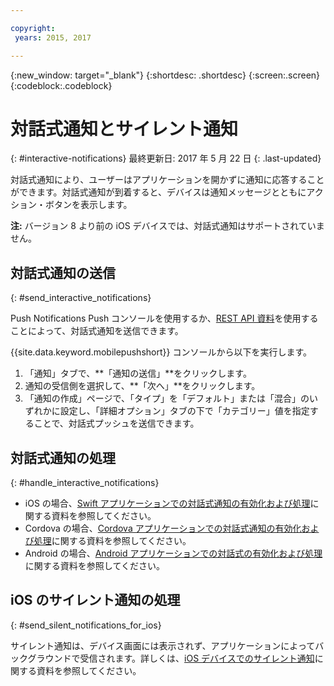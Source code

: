 ```yaml
---

copyright:
 years: 2015, 2017

---
```


{:new_window: target="_blank"}
{:shortdesc: .shortdesc}
{:screen:.screen}
{:codeblock:.codeblock}

# 対話式通知とサイレント通知  
{: #interactive-notifications}
最終更新日: 2017 年 5 月 22 日
{: .last-updated}

対話式通知により、ユーザーはアプリケーションを開かずに通知に応答することができます。対話式通知が到着すると、デバイスは通知メッセージとともにアクション・ボタンを表示します。 

**注:** バージョン 8 より前の iOS デバイスでは、対話式通知はサポートされていません。 

## 対話式通知の送信
{: #send_interactive_notifications}

Push Notifications Push コンソールを使用するか、[REST API 資料](push_restapi.html)を使用することによって、対話式通知を送信できます。

{{site.data.keyword.mobilepushshort}} コンソールから以下を実行します。 

1. 「通知」タブで、**「通知の送信」**をクリックします。 
2. 通知の受信側を選択して、**「次へ」**をクリックします。 
3. 「通知の作成」ページで、「タイプ」を「デフォルト」または「混合」のいずれかに設定し、「詳細オプション」タブの下で「カテゴリー」値を指定することで、対話式プッシュを送信できます。 

## 対話式通知の処理 
{: #handle_interactive_notifications}

- iOS の場合、[Swift アプリケーションでの対話式通知の有効化および処理](https://github.com/ibm-bluemix-mobile-services/bms-clientsdk-swift-push/tree/Doc#enable-interactive-push-notifications)に関する資料を参照してください。
- Cordova の場合、[Cordova アプリケーションでの対話式通知の有効化および処理](https://github.com/ibm-bluemix-mobile-services/bms-clientsdk-cordova-plugin-push/tree/Doc#enable-interactive-push-notifications)に関する資料を参照してください。
- Android の場合、[Android アプリケーションでの対話式の有効化および処理](https://github.com/ibm-bluemix-mobile-services/bms-clientsdk-android-push/tree/Doc#enable-interactive-push-notifications)に関する資料を参照してください。


## iOS のサイレント通知の処理
{: #send_silent_notifications_for_ios}

サイレント通知は、デバイス画面には表示されず、アプリケーションによってバックグラウンドで受信されます。詳しくは、[iOS デバイスでのサイレント通知](https://github.com/ibm-bluemix-mobile-services/bms-clientsdk-swift-push/tree/Doc#silent-notification)に関する資料を参照してください。
